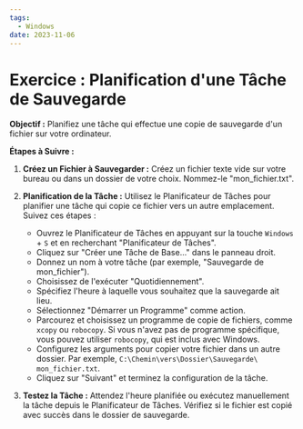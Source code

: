 ```yaml
---
tags:
  - Windows
date: 2023-11-06
---
```

# Exercice : Planification d'une Tâche de Sauvegarde

**Objectif :** Planifiez une tâche qui effectue une copie de sauvegarde d'un fichier sur votre ordinateur.

**Étapes à Suivre :**

1. **Créez un Fichier à Sauvegarder :** Créez un fichier texte vide sur votre bureau ou dans un dossier de votre choix. Nommez-le "mon_fichier.txt".
    
2. **Planification de la Tâche :** Utilisez le Planificateur de Tâches pour planifier une tâche qui copie ce fichier vers un autre emplacement. Suivez ces étapes :
    
    - Ouvrez le Planificateur de Tâches en appuyant sur la touche `Windows` + `S` et en recherchant "Planificateur de Tâches".
    - Cliquez sur "Créer une Tâche de Base..." dans le panneau droit.
    - Donnez un nom à votre tâche (par exemple, "Sauvegarde de mon_fichier").
    - Choisissez de l'exécuter "Quotidiennement".
    - Spécifiez l'heure à laquelle vous souhaitez que la sauvegarde ait lieu.
    - Sélectionnez "Démarrer un Programme" comme action.
    - Parcourez et choisissez un programme de copie de fichiers, comme `xcopy` ou `robocopy`. Si vous n'avez pas de programme spécifique, vous pouvez utiliser `robocopy`, qui est inclus avec Windows.
    - Configurez les arguments pour copier votre fichier dans un autre dossier. Par exemple, `C:\Chemin\vers\Dossier\Sauvegarde\ mon_fichier.txt`.
    - Cliquez sur "Suivant" et terminez la configuration de la tâche.
3. **Testez la Tâche :** Attendez l'heure planifiée ou exécutez manuellement la tâche depuis le Planificateur de Tâches. Vérifiez si le fichier est copié avec succès dans le dossier de sauvegarde.